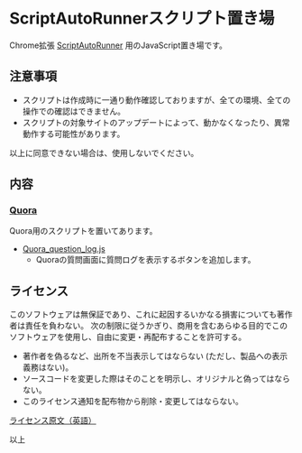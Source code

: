 # ScriptAutoRunnerスクリプト置き場

Chrome拡張 [ScriptAutoRunner](https://chrome.google.com/webstore/detail/scriptautorunner/gpgjofmpmjjopcogjgdldidobhmjmdbm) 用のJavaScript置き場です。

## 注意事項

* スクリプトは作成時に一通り動作確認しておりますが、全ての環境、全ての操作での確認はできません。
* スクリプトの対象サイトのアップデートによって、動かなくなったり、異常動作する可能性があります。

以上に同意できない場合は、使用しないでください。

## 内容

### [Quora](https://github.com/woinary/ScriptAutoRunner/tree/main/Quora)
Quora用のスクリプトを置いてあります。

* [Quora_question_log.js](https://github.com/woinary/ScriptAutoRunner/blob/main/Quora/Quora_question_log.md)
  * Quoraの質問画面に質問ログを表示するボタンを追加します。


## ライセンス

このソフトウェアは無保証であり、これに起因するいかなる損害についても著作者は責任を負わない。
次の制限に従うかぎり、商用を含むあらゆる目的でこのソフトウェアを使用し、自由に変更・再配布することを許可する。
* 著作者を偽るなど、出所を不当表示してはならない (ただし、製品への表示義務はない)。
* ソースコードを変更した際はそのことを明示し、オリジナルと偽ってはならない。
* このライセンス通知を配布物から削除・変更してはならない。

[ライセンス原文（英語）](/LICENSE)

以上